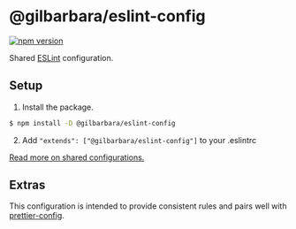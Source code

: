 # @gilbarbara/eslint-config

[![npm version](https://badge.fury.io/js/%40gilbarbara%2Feslint-config.svg)](https://badge.fury.io/js/%40gilbarbara%2Feslint-config)

Shared [ESLint](https://eslint.org/) configuration.

## Setup

1. Install the package.
```sh
$ npm install -D @gilbarbara/eslint-config
```

2. Add `"extends": ["@gilbarbara/eslint-config"]` to your .eslintrc

[Read more on shared configurations.](https://eslint.org/docs/user-guide/configuring/#extending-configuration-files)

## Extras

This configuration is intended to provide consistent rules and pairs well with [prettier-config](https://github.com/gilbarbara/prettier-config).
